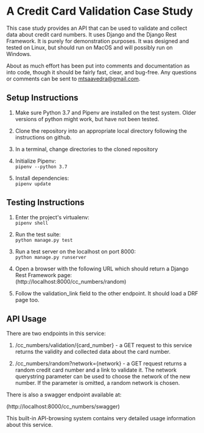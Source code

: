 A Credit Card Validation Case Study
===================================

This case study provides an API that can be used to validate and
collect data about credit card numbers. It uses Django and the Django
Rest Framework. It is purely for demonstration purposes. It was
designed and tested on Linux, but should run on MacOS and will
possibly run on Windows.

About as much effort has been put into comments and documentation as
into code, though it should be fairly fast, clear, and bug-free. Any
questions or comments can be sent to <mtsaavedra@gmail.com>.


Setup Instructions
-------------------

1. Make sure Python 3.7 and Pipenv are installed on the test system.
Older versions of python might work, but have not been tested.

2. Clone the repository into an appropriate local directory
following the instructions on github.

3. In a terminal, change directories to the cloned repository

4. Initialize Pipenv:<br />
`pipenv --python 3.7`

4. Install dependencies:<br />
`pipenv update`


Testing Instructions
--------------------

1. Enter the project's virtualenv:<br />
`pipenv shell`

3. Run the test suite:<br />
`python manage.py test`

4. Run a test server on the localhost on port 8000:<br />
`python manage.py runserver`

5. Open a browser with the following URL which should return a Django
Rest Framework page:<br />
(http://localhost:8000/cc_numbers/random)

6. Follow the validation_link field to the other endpoint. It should
load a DRF page too.


API Usage
---------

There are two endpoints in this service:

1. /cc_numbers/validation/{card_number} - a GET request to this service
returns the validity and collected data about the card number.

2. /cc_numbers/random?network={network} - a GET request returns a random
credit card number and a link to validate it. The network querystring
parameter can be used to choose the network of the new number. If the
parameter is omitted, a random network is chosen.

There is also a swagger endpoint available at:<br />

(http://localhost:8000/cc_numbers/swagger)

This built-in API-browsing system contains very detailed usage information
about this service.


